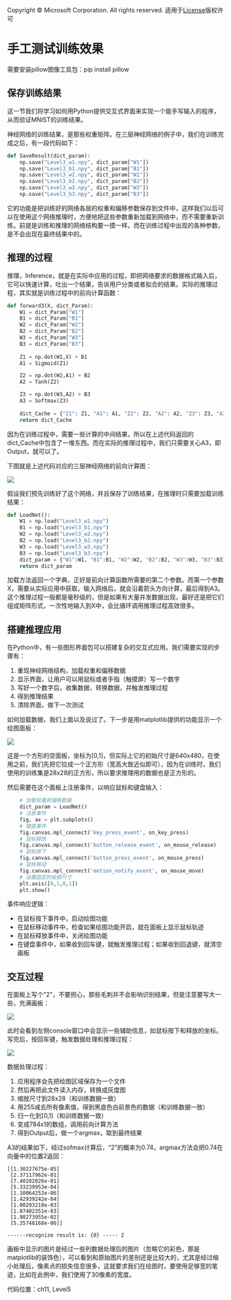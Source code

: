 Copyright © Microsoft Corporation. All rights reserved.
  适用于[License](https://github.com/Microsoft/ai-edu/blob/master/LICENSE.md)版权许可

# 手工测试训练效果

需要安装pillow图像工具包：pip install pillow

## 保存训练结果

这一节我们将学习如何用Python提供交互式界面来实现一个能手写输入的程序，从而验证MNIST的训练结果。

神经网络的训练结果，是那些权重矩阵。在三层神经网络的例子中，我们在训练完成之后，有一段代码如下：

```Python
def SaveResult(dict_param):
    np.save("Level3_w1.npy", dict_param["W1"])
    np.save("Level3_b1.npy", dict_param["B1"])
    np.save("Level3_w2.npy", dict_param["W2"])
    np.save("Level3_b2.npy", dict_param["B2"])
    np.save("Level3_w3.npy", dict_param["W3"])
    np.save("Level3_b3.npy", dict_param["B3"])
```

它的功能是把训练好的网络各层的权重和偏移参数保存到文件中，这样我们以后可以在使用这个网络推理时，方便地把这些参数重新加载到网络中，而不需要重新训练。前提是训练和推理的网络结构要一摸一样。而在训练过程中出现的各种参数，是不会出现在最终结果中的。

## 推理的过程

推理，Inference，就是在实际中应用的过程，即把网络要求的数据格式输入后，它可以快速计算，吐出一个结果，告诉用户分类或者拟合的结果。实际的推理过程，其实就是训练过程中的前向计算函数：

```Python
def forward3(X, dict_Param):
    W1 = dict_Param["W1"]
    B1 = dict_Param["B1"]
    W2 = dict_Param["W2"]
    B2 = dict_Param["B2"]
    W3 = dict_Param["W3"]
    B3 = dict_Param["B3"]
    
    Z1 = np.dot(W1,X) + B1
    A1 = Sigmoid(Z1)

    Z2 = np.dot(W2,A1) + B2
    A2 = Tanh(Z2)

    Z3 = np.dot(W3,A2) + B3
    A3 = Softmax(Z3)
    
    dict_Cache = {"Z1": Z1, "A1": A1, "Z2": Z2, "A2": A2, "Z3": Z3, "A3": A3, "Output": A3}
    return dict_Cache
```

因为在训练过程中，需要一些计算的中间结果，所以在上述代码返回的dict_Cache中包含了一堆东西。而在实际的推理过程中，我们只需要关心A3，即Output，就可以了。

下图就是上述代码对应的三层神经网络的前向计算图：

<img src='./Images/11/forward3.png'/>

假设我们预先训练好了这个网络，并且保存了训练结果，在推理时只需要加载训练结果：

```Python
def LoadNet():
    W1 = np.load("Level3_w1.npy")
    B1 = np.load("Level3_b1.npy")
    W2 = np.load("Level3_w2.npy")
    B2 = np.load("Level3_b2.npy")
    W3 = np.load("Level3_w3.npy")
    B3 = np.load("Level3_b3.npy")
    dict_param = {"W1":W1, "B1":B1, "W2":W2, "B2":B2, "W3":W3, "B3":B3}
    return dict_param
  ```

  加载方法返回一个字典，正好是前向计算函数所需要的第二个参数。而第一个参数X，需要从实际应用中获取，输入网络后，就会沿着箭头方向计算，最后得到A3。这个推理过程一般都是毫秒级的，但是如果有大量并发数据出现，最好还是把它们组成矩阵形式，一次性地输入到X中，会比循环调用推理过程高效很多。

## 搭建推理应用

在Python中，有一些图形界面包可以搭建复杂的交互式应用。我们需要实现的步骤有：

1. 重现神经网络结构，加载权重和偏移数据
2. 显示界面，让用户可以用鼠标或者手指（触摸屏）写一个数字
3. 写好一个数字后，收集数据，转换数据，并触发推理过程
4. 得到推理结果
5. 清除界面，做下一次测试

如何加载数据，我们上面以及说过了。下一步是用matplotlib提供的功能显示一个绘图面板：

<img src='./Images/11/inference1.png'/>

这是一个方形的空面板，坐标为[0,1]，但实际上它的初始尺寸是640x480，在使用之前，我们先把它拉成一个正方形（宽高大致近似即可），因为在训练时，我们使用的训练集是28x28的正方形，所以要求推理用的数据也是正方形的。

然后需要在这个面板上注册事件，以响应鼠标和键盘输入：

```Python
    # 加载权重和偏移数据
    dict_param = LoadNet()
    # 注册事件
    fig, ax = plt.subplots()
    # 键盘事件
    fig.canvas.mpl_connect('key_press_event', on_key_press)
    # 鼠标释放
    fig.canvas.mpl_connect('button_release_event', on_mouse_release)
    # 鼠标按下
    fig.canvas.mpl_connect('button_press_event', on_mouse_press)
    # 鼠标移动
    fig.canvas.mpl_connect('motion_notify_event', on_mouse_move)
    # 设置固定的绘图尺寸
    plt.axis([0,1,0,1])
    plt.show()
```
事件响应逻辑：

- 在鼠标按下事件中，启动绘图功能
- 在鼠标移动事件中，检查如果绘图功能开启，就在面板上显示鼠标轨迹
- 在鼠标释放事件中，关闭绘图功能
- 在键盘事件中，如果收到回车键，就触发推理过程；如果收到回退键，就清空画板

## 交互过程

在面板上写个"2"，不要担心，那些毛刺并不会影响识别结果，但是注意要写大一些，充满画板：

<img src='./Images/11/inference2.png'/>

此时会看到左侧console窗口中会显示一些辅助信息，如鼠标按下和释放的坐标。写完后，按回车键，触发数据处理和推理过程：

<img src='./Images/11/inference3.png'/>

数据处理过程：

1. 应用程序会先把绘图区域保存为一个文件
2. 然后再把此文件读入内存，转换成灰度图
3. 缩放尺寸到28x28（和训练数据一致）
4. 用255减去所有像素值，得到黑底色白前景色的数据（和训练数据一致）
5. 归一化到[0,1]（和训练数据一致）
6. 变成784x1的数组，调用前向计算方法
7. 得到Output后，做一个argmax，取到最终结果

A3的结果如下，经过sofmax计算后，“2”的概率为0.74，argmax方法会把0.74在向量中的位置2返回：

```
[[1.30227675e-05]
 [2.37117962e-01]
 [7.40282026e-01]
 [5.33239953e-04]
 [1.10064252e-06]
 [1.42939242e-04]
 [1.00293210e-03]
 [1.07402351e-03]
 [1.98273955e-02]
 [5.35748168e-06]]

------recognize result is: {0} ----- 2
```

画板中显示的图片是经过一些列数据处理后的图片（忽略它的彩色，那是matplotlib的装饰色），可以看到和原始图片的差别还是比较大的，尤其是经过缩小处理后，像素点的损失信息很多，这就要求我们在绘图时，要使用足够宽的笔迹，比如在此例中，我们使用了30像素的宽度。


代码位置：ch11, Level5